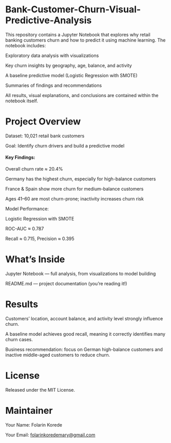 # Bank-Customer-Churn-Visual-Predictive-Analysis
This repository contains a Jupyter Notebook that explores why retail banking customers churn and how to predict it using machine learning. The notebook includes:

Exploratory data analysis with visualizations

Key churn insights by geography, age, balance, and activity

A baseline predictive model (Logistic Regression with SMOTE)

Summaries of findings and recommendations

All results, visual explanations, and conclusions are contained within the notebook itself.

# Project Overview

 Dataset: 10,021 retail bank customers

 Goal: Identify churn drivers and build a predictive model

 #### Key Findings:

Overall churn rate ≈ 20.4%

Germany has the highest churn, especially for high-balance customers

France & Spain show more churn for medium-balance customers

Ages 41–60 are most churn-prone; inactivity increases churn risk

Model Performance:

Logistic Regression with SMOTE

ROC-AUC ≈ 0.787

Recall ≈ 0.715, Precision ≈ 0.395


# What’s Inside

Jupyter Notebook — full analysis, from visualizations to model building

README.md — project documentation (you’re reading it!)


# Results

Customers’ location, account balance, and activity level strongly influence churn.

A baseline model achieves good recall, meaning it correctly identifies many churn cases.

Business recommendation: focus on German high-balance customers and inactive middle-aged customers to reduce churn.

# License

Released under the MIT License.

# Maintainer

Your Name: Folarin Korede

Your Email: folarinkoredemary@gmail.com

